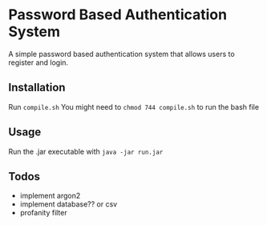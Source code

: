 # Password Based Authentication System
A simple password based authentication system that allows users to register and login.

## Installation
Run `compile.sh`
You might need to `chmod 744 compile.sh` to run the bash file

## Usage
Run the .jar executable with `java -jar run.jar`

## Todos
- implement argon2
- implement database?? or csv
- profanity filter